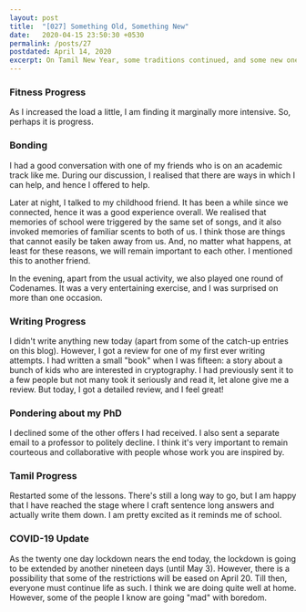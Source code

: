 ```yaml
---
layout: post
title:  "[027] Something Old, Something New"
date:   2020-04-15 23:50:30 +0530
permalink: /posts/27
postdated: April 14, 2020
excerpt: On Tamil New Year, some traditions continued, and some new ones began.
---
```


### Fitness Progress
As I increased the load a little, I am finding it marginally more intensive. So, perhaps it is progress.

### Bonding
I had a good conversation with one of my friends who is on an academic track like me. During our discussion, I realised that there are ways in which I can help, and hence I offered to help.

Later at night, I talked to my childhood friend. It has been a while since we connected, hence it was a good experience overall. We realised that memories of school were triggered by the same set of songs, and it also invoked memories of familiar scents to both of us. I think those are things that cannot easily be taken away from us. And, no matter what happens, at least for these reasons, we will remain important to each other. I mentioned this to another friend.

In the evening, apart from the usual activity, we also played one round of Codenames. It was a very entertaining exercise, and I was surprised on more than one occasion.

### Writing Progress
I didn't write anything new today (apart from some of the catch-up entries on this blog). However, I got a review for one of my first ever writing attempts. I had written a small "book" when I was fifteen: a story about a bunch of kids who are interested in cryptography. I had previously sent it to a few people but not many took it seriously and read it, let alone give me a review. But today, I got a detailed review, and I feel great!

### Pondering about my PhD
I declined some of the other offers I had received. I also sent a separate email to a professor to politely decline. I think it's very important to remain courteous and collaborative with people whose work you are inspired by.

### Tamil Progress
Restarted some of the lessons. There's still a long way to go, but I am happy that I have reached the stage where I craft sentence long answers and actually write them down. I am pretty excited as it reminds me of school.

### COVID-19 Update
As the twenty one day lockdown nears the end today, the lockdown is going to be extended by another nineteen days (until May 3). However, there is a possibility that some of the restrictions will be eased on April 20. Till then, everyone must continue life as such. I think we are doing quite well at home. However, some of the people I know are going "mad" with boredom.
